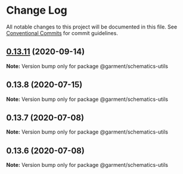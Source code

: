 # Change Log

All notable changes to this project will be documented in this file.
See [Conventional Commits](https://conventionalcommits.org) for commit guidelines.

## [0.13.11](https://github.com/Farfetch/garment/compare/v0.13.10...v0.13.11) (2020-09-14)

**Note:** Version bump only for package @garment/schematics-utils





## 0.13.8 (2020-07-15)

**Note:** Version bump only for package @garment/schematics-utils





## 0.13.7 (2020-07-08)

**Note:** Version bump only for package @garment/schematics-utils





## 0.13.6 (2020-07-08)

**Note:** Version bump only for package @garment/schematics-utils
